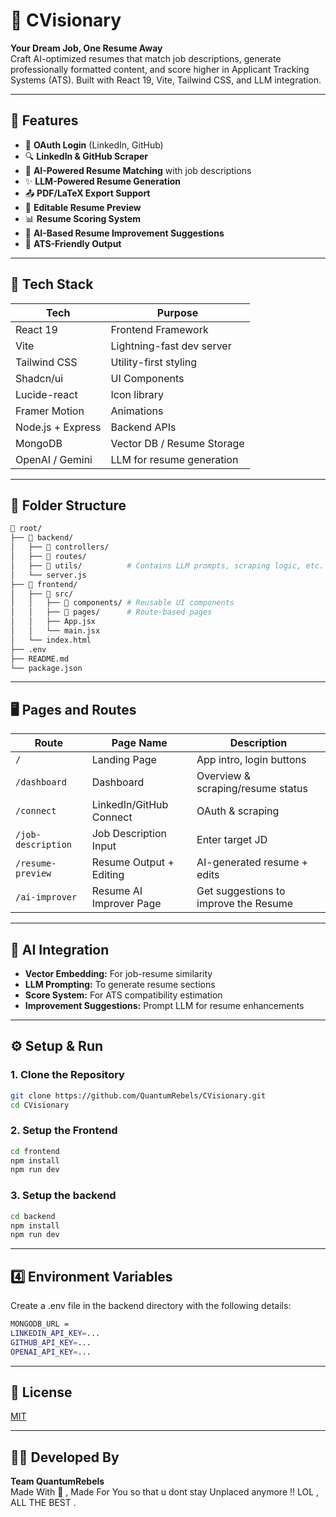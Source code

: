 # 📝 CVisionary
**Your Dream Job, One Resume Away**  
Craft AI-optimized resumes that match job descriptions, generate professionally formatted content, and score higher in Applicant Tracking Systems (ATS). Built with React 19, Vite, Tailwind CSS, and LLM integration.

---

## 🚀 Features

- 🔐 **OAuth Login** (LinkedIn, GitHub)
- 🔍 **LinkedIn & GitHub Scraper**
- 🧠 **AI-Powered Resume Matching** with job descriptions
- ✨ **LLM-Powered Resume Generation**
- 📤 **PDF/LaTeX Export Support**
- 🧾 **Editable Resume Preview**
- 📊 **Resume Scoring System**
- 📌 **AI-Based Resume Improvement Suggestions**
- 🎯 **ATS-Friendly Output**

---

## 🧩 Tech Stack

| Tech        | Purpose                        |
|-------------|--------------------------------|
| React 19    | Frontend Framework             |
| Vite        | Lightning-fast dev server      |
| Tailwind CSS| Utility-first styling          |
| Shadcn/ui   | UI Components                  |
| Lucide-react| Icon library                   |
| Framer Motion | Animations                   |
| Node.js + Express | Backend APIs             |
| MongoDB     | Vector DB / Resume Storage     |
| OpenAI / Gemini | LLM for resume generation  |

---

## 📁 Folder Structure
```bash
📁 root/
├── 📁 backend/
│   ├── 📁 controllers/
│   ├── 📁 routes/
│   ├── 📁 utils/          # Contains LLM prompts, scraping logic, etc.
│   └── server.js
├── 📁 frontend/
│   ├── 📁 src/
│   │   ├── 📁 components/ # Reusable UI components
│   │   ├── 📁 pages/      # Route-based pages
│   │   ├── App.jsx
│   │   └── main.jsx
│   └── index.html
├── .env
├── README.md
└── package.json
```


---

## 🖥️ Pages and Routes

| Route               | Page Name               | Description                            |
|--------------------|-------------------------|-----------------------------------------|
| `/`                | Landing Page            | App intro, login buttons                |
| `/dashboard`       | Dashboard               | Overview & scraping/resume status       |
| `/connect`         | LinkedIn/GitHub Connect | OAuth & scraping                        |
| `/job-description` | Job Description Input   | Enter target JD                         |
| `/resume-preview`  | Resume Output + Editing | AI-generated resume + edits             |
| `/ai-improver`     | Resume AI Improver Page | Get suggestions to improve the Resume   |

---

## 🧠 AI Integration

- **Vector Embedding:** For job-resume similarity
- **LLM Prompting:** To generate resume sections
- **Score System:** For ATS compatibility estimation
- **Improvement Suggestions:** Prompt LLM for resume enhancements

---

## ⚙️ Setup & Run

### 1. Clone the Repository
```bash
git clone https://github.com/QuantumRebels/CVisionary.git
cd CVisionary
```
### 2. Setup the Frontend 
```bash
cd frontend
npm install
npm run dev
```

### 3. Setup the backend
```bash
cd backend
npm install
npm run dev
```
---
## 4️⃣ Environment Variables
Create a .env file in the backend directory with the following details:

```bash
MONGODB_URL = 
LINKEDIN_API_KEY=...
GITHUB_API_KEY=...
OPENAI_API_KEY=...
```
---

## 📄 License

[MIT](https://choosealicense.com/licenses/mit/)

---

## 👩‍💻 Developed By

**Team QuantumRebels**  
Made With 💙 , Made For You so that u dont stay Unplaced anymore !! LOL , ALL THE BEST .


